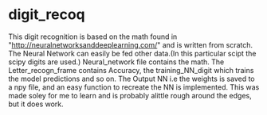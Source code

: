 # digit_recoq

This digit recognition is based on the math found in "http://neuralnetworksanddeeplearning.com/" and is written from scratch. The Neural Network can easily
be fed other data.(In this particular scipt the scipy digits are used.) Neural_network file contains the math. The Letter_recogn_frame contains Accuracy,
the training_NN_digit which trains the model predictions and so on. The Output NN i.e the weights is saved to a npy file, and an easy function to recreate the NN is implemented.
This was made soley for me to learn and is probably alittle rough around the edges, but it does work.

